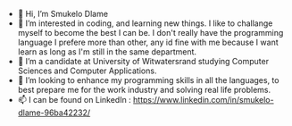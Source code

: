 - 👋 Hi, I’m Smukelo Dlame 
- 👀 I’m interested in coding, and learning new things. I like to challange myself to become the best I can be. I don't really have the programming language I prefere more than other, any id fine with me because I want learn as long as I'm still in the same department.
- 🌱 I’m a candidate at University of Witwatersrand studying Computer Sciences and Computer Applications. 
- 💞️ I’m looking to enhance my programming skills in all the languages, to best prepare me for the work industry and solving real life problems.
- 📫 I can be found on LinkedIn : https://www.linkedin.com/in/smukelo-dlame-96ba42232/

<!---
Smukello/Smukello is a ✨ special ✨ repository because its `README.md` (this file) appears on your GitHub profile.
You can click the Preview link to take a look at your changes.
--->
